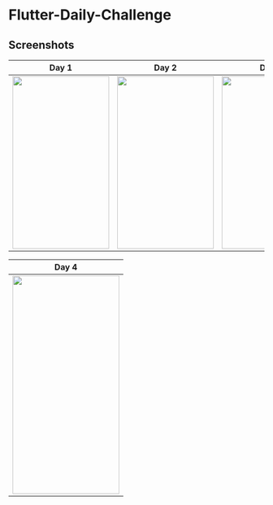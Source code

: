 # Flutter-Daily-Challenge
## Screenshots

| Day 1 | Day 2 | Day3 | Telegram Ui | Telegram UI
|:-:|:-:|:-:|:-:|:-:|
| <img src ="https://user-images.githubusercontent.com/61195602/147888425-50c6d002-e7fa-4675-b799-8f64e0661795.png" width="190" height="340"/> | <img src ="https://user-images.githubusercontent.com/61195602/147888611-5ba1de41-a658-493f-89ea-b9a5214566b8.png" width="190" height="340"/> | <img src ="https://user-images.githubusercontent.com/61195602/147888343-c8ee957f-0097-4036-b5df-bb059f5e606e.png" width="190" height="340"/> | <img src ="https://user-images.githubusercontent.com/61195602/147888370-b2be2a85-6fc0-4149-873c-6f8eca4fdddc.png" width="190" height="340"/> | <img src ="https://user-images.githubusercontent.com/61195602/147888374-1d7eca8e-68ed-4e48-b99b-c0a96608c06f.png" width="190" height="340"/> |



| Day 4 |
|:-:|
| <img src ="https://user-images.githubusercontent.com/61195602/147977208-22983bdd-cc5c-4b3c-9b42-4da8992f5233.png" width="210" height="430"/> |!
